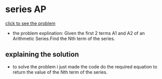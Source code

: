 # series AP


[click to see the problem](https://practice.geeksforgeeks.org/problems/series-ap5310/1?page=2&difficulty[]=-2&sortBy=submissions)



 - the problem explination:
    Given the first 2 terms A1 and A2 of an Arithmetic Series.Find the Nth term of the series.


## explaining the solution

- to solve the problem i just made the code do the required equation to return the value of the Nth term of the series.